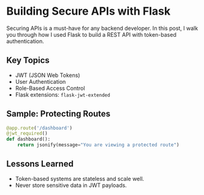 # Building Secure APIs with Flask

Securing APIs is a must-have for any backend developer. In this post, I walk you through how I used Flask to build a REST API with token-based authentication.

## Key Topics

- JWT (JSON Web Tokens)
- User Authentication
- Role-Based Access Control
- Flask extensions: `flask-jwt-extended`

## Sample: Protecting Routes

```python
@app.route('/dashboard')
@jwt_required()
def dashboard():
    return jsonify(message="You are viewing a protected route")
```

## Lessons Learned

- Token-based systems are stateless and scale well.
- Never store sensitive data in JWT payloads.
